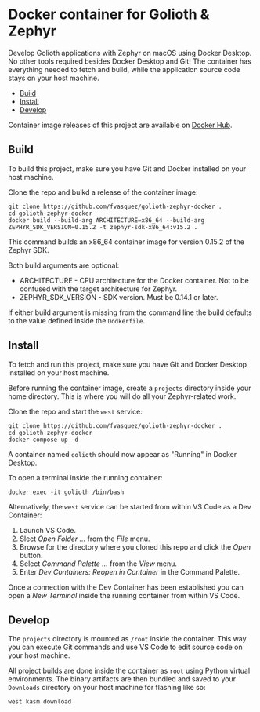# Docker container for Golioth & Zephyr

Develop Golioth applications with Zephyr on macOS using Docker Desktop. No other tools required besides Docker Desktop and Git! The container has everything needed to fetch and build, while the application source code stays on your host machine.

  * [Build](#build)
  * [Install](#install)
  * [Develop](#develop)

Container image releases of this project are available on [Docker Hub](https://hub.docker.com/repository/docker/st8l3ss/zephyr-sdk-x86_64/general).

## Build

To build this project, make sure you have Git and Docker installed on your host machine.

Clone the repo and buikd a release of the container image:

``` shell
git clone https://github.com/fvasquez/golioth-zephyr-docker .
cd golioth-zephyr-docker
docker build --build-arg ARCHITECTURE=x86_64 --build-arg ZEPHYR_SDK_VERSION=0.15.2 -t zephyr-sdk-x86_64:v15.2 .
```

This command builds an x86_64 container image for version 0.15.2 of the Zephyr SDK.

Both build arguments are optional:

* ARCHITECTURE - CPU architecture for the Docker container. Not to be confused with the target architecture for Zephyr.
* ZEPHYR_SDK_VERSION - SDK version. Must be 0.14.1 or later.

If either build argument is missing from the command line the build defaults to the value defined inside the `Dodkerfile`.

## Install

To fetch and run this project, make sure you have Git and Docker Desktop installed on your host machine.

Before running the container image, create a `projects` directory inside your home directory. This is where you will do all your Zephyr-related work.

Clone the repo and start the `west` service:

``` shell
git clone https://github.com/fvasquez/golioth-zephyr-docker .
cd golioth-zephyr-docker
docker compose up -d
```

A container named `golioth` should now appear as "Running" in Docker Desktop.

To open a terminal inside the running container:

```
docker exec -it golioth /bin/bash
```

Alternatively, the `west` service can be started from within VS Code as a Dev Container:

1. Launch VS Code.
2. Slect *Open Folder ...* from the *File* menu.
3. Browse for the directory where you cloned this repo and click the *Open* button.
3. Select *Command Palette ...* from the *View* menu.
5. Enter *Dev Containers: Reopen in Container* in the Command Palette.

Once a connection with the Dev Container has been established you can open a *New Terminal* inside the running container from within VS Code.

## Develop

The `projects` directory is mounted as `/root` inside the container. This way you can execute Git commands and use VS Code to edit source code on your host machine.

All project builds are done inside the container as `root` using Python virtual environments. The binary artifacts are then bundled and saved to your `Downloads` directory on your host machine for flashing like so:

```
west kasm download
```
